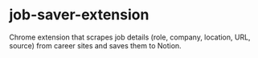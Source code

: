 # job-saver-extension
Chrome extension that scrapes job details (role, company, location, URL, source) from career sites and saves them to Notion.
